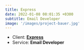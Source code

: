 ```yaml
---
title: Express
date: 2022-01-08 08:01:35 +0300
subtitle: Email Developer
image: '/images/project-bauer.jpg'
---
```


<!-- -->

<ul class="list-inline item-details">
    <li>Client:
        <strong><a href="https://www.express.com/">Express</a>
        </strong>
    </li>
    <li>Service:
        <strong>Email Developer</strong>
    </li>
</ul>